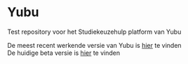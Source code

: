 # Yubu

Test repository voor het Studiekeuzehulp platform van Yubu

De meest recent werkende versie van Yubu is [hier](http://yubu.co/) te vinden  
De huidige beta versie is [hier](http://yubu.co/beta/) te vinden
